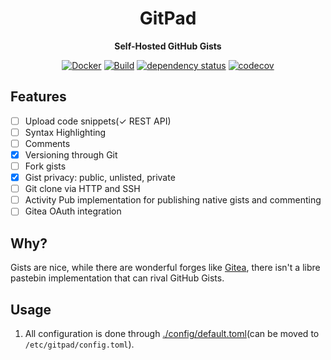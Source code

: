 <div align="center">
<h1> GitPad </h1>
<p>

**Self-Hosted GitHub Gists**

</p>

[![Docker](https://img.shields.io/docker/pulls/realaravinth/gitpad)](https://hub.docker.com/r/realaravinth/gitpad)
[![Build](https://github.com/realaravinth/gitpad/actions/workflows/linux.yml/badge.svg)](https://github.com/realaravinth/gitpad/actions/workflows/linux.yml)
[![dependency status](https://deps.rs/repo/github/realaravinth/gitpad/status.svg)](https://deps.rs/repo/github/realaravinth/gitpad)
[![codecov](https://codecov.io/gh/realaravinth/gitpad/branch/master/graph/badge.svg)](https://codecov.io/gh/realaravinth/gitpad)

</div>

## Features

-   [ ] Upload code snippets(&check; REST API)
-   [ ] Syntax Highlighting
-   [ ] Comments
-   [x] Versioning through Git
-   [ ] Fork gists
-   [x] Gist privacy: public, unlisted, private
-   [ ] Git clone via HTTP and SSH
-   [ ] Activity Pub implementation for publishing native gists and commenting
-   [ ] Gitea OAuth integration

## Why?

Gists are nice, while there are wonderful forges like
[Gitea](https://gitea.io), there isn't a libre pastebin implementation that
can rival GitHub Gists.

## Usage

1. All configuration is done through
   [./config/default.toml](./config/default.toml)(can be moved to
   `/etc/gitpad/config.toml`).
